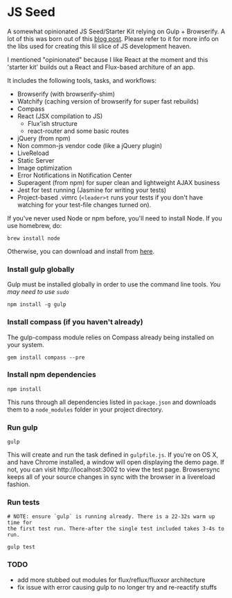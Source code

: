 JS Seed
============

A somewhat opinionated JS Seed/Starter Kit relying on Gulp + Browserify.
A lot of this was born out of this [blog post](http://viget.com/extend/gulp-browserify-starter-faq).
Please refer to it for more info on the libs used for creating this lil slice of JS development heaven.

I mentioned "opinionated" because I like React at the moment and this 'starter
kit' builds out a React and Flux-based architure of an app.

It includes the following tools, tasks, and workflows:

- Browserify (with browserify-shim)
- Watchify (caching version of browserify for super fast rebuilds)
- Compass
- React (JSX compilation to JS)
  - Flux'ish structure
  - react-router and some basic routes
- jQuery (from npm)
- Non common-js vendor code (like a jQuery plugin)
- LiveReload
- Static Server
- Image optimization
- Error Notifications in Notification Center
- Superagent (from npm) for super clean and lightweight AJAX business
- Jest for test running (Jasmine for writing your tests)
- Project-based .vimrc (`<leader>t` runs your tests if you don't have
    watching for your test-file changes turned on).

If you've never used Node or npm before, you'll need to install Node.
If you use homebrew, do:
```
brew install node
```

Otherwise, you can download and install from [here](http://nodejs.org/download/).

### Install gulp globally
Gulp must be installed globally in order to use the command line tools. *You may need to use `sudo`*
```
npm install -g gulp
```

### Install compass (if you haven't already)
The gulp-compass module relies on Compass already being installed on your system.
```
gem install compass --pre
```
### Install npm dependencies
```
npm install
```
This runs through all dependencies listed in `package.json` and downloads them
to a `node_modules` folder in your project directory.

### Run gulp
```
gulp
```

This will create and run the task defined in `gulpfile.js`. If you're on OS X,
and have Chrome installed, a window will open displaying the demo page. If not,
you can visit http://localhost:3002 to view the test page. Browsersync keeps
all of your source changes in sync with the browser in a livereload fashion.

### Run tests
```
# NOTE: ensure `gulp` is running already. There is a 22-32s warm up time for
the first test run. There-after the single test included takes 3-4s to run.

gulp test
```

### TODO

- add more stubbed out modules for flux/reflux/fluxxor architecture
- fix issue with error causing gulp to no longer try and re-reactify stuffs
